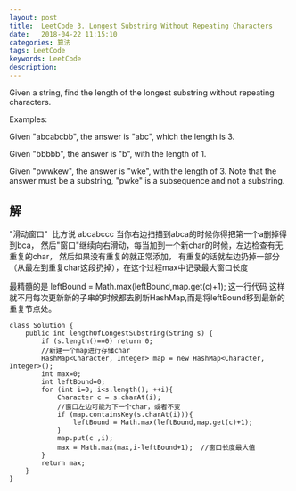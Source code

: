 ```yaml
---
layout: post
title:  LeetCode 3. Longest Substring Without Repeating Characters
date:   2018-04-22 11:15:10
categories: 算法
tags: LeetCode
keywords: LeetCode
description: 
---
```


Given a string, find the length of the longest substring without repeating characters.

Examples:

Given "abcabcbb", the answer is "abc", which the length is 3.

Given "bbbbb", the answer is "b", with the length of 1.

Given "pwwkew", the answer is "wke", with the length of 3. Note that the answer must be a substring, "pwke" is a subsequence and not a substring.

## 解

"滑动窗口" 
比方说 abcabccc 当你右边扫描到abca的时候你得把第一个a删掉得到bca，
然后"窗口"继续向右滑动，每当加到一个新char的时候，左边检查有无重复的char，
然后如果没有重复的就正常添加，
有重复的话就左边扔掉一部分（从最左到重复char这段扔掉），在这个过程max中记录最大窗口长度

最精髓的是 leftBound = Math.max(leftBound,map.get(c)+1); 这一行代码
这样就不用每次更新新的子串的时候都去刷新HashMap,而是将leftBound移到最新的重复节点处。
```
class Solution {
    public int lengthOfLongestSubstring(String s) {
        if (s.length()==0) return 0;
        //新建一个map进行存储char
        HashMap<Character, Integer> map = new HashMap<Character, Integer>();
        int max=0;
        int leftBound=0;
        for (int i=0; i<s.length(); ++i){
            Character c = s.charAt(i);
            //窗口左边可能为下一个char，或者不变
            if (map.containsKey(s.charAt(i))){
                leftBound = Math.max(leftBound,map.get(c)+1);
            }
            map.put(c ,i);
            max = Math.max(max,i-leftBound+1);  //窗口长度最大值
        }
        return max;
    }
}
```
